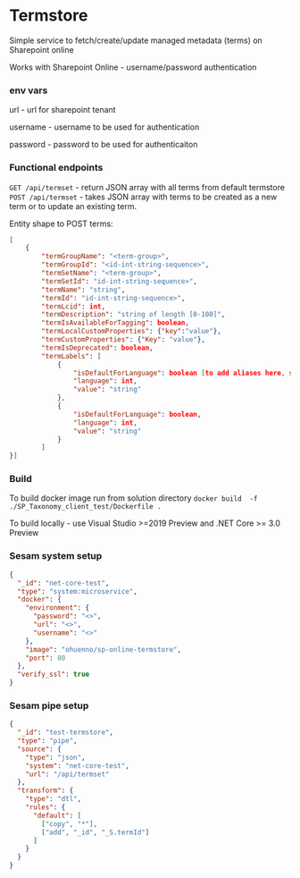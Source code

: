 # Termstore

Simple service to fetch/create/update managed metadata (terms) on Sharepoint online

Works with Sharepoint Online - username/password authentication

### env vars
url - url for sharepoint tenant

username - username to be used for authentication

password - password to be used for authenticaiton 

### Functional endpoints

`GET /api/termset` - return JSON array with all terms from default termstore  
`POST /api/termset` - takes JSON array with terms to be created as a new term or to update an existing term.

Entity shape to POST terms:

```json
[
	{
		"termGroupName": "<term-group>",
	    "termGroupId": "<id-int-string-sequence>",
	    "termSetName": "<term-group>",
	    "termSetId": "id-int-string-sequence>",
	    "termName": "string",
	    "termId": "id-int-string-sequence>",
	    "termLcid": int,
	    "termDescription": "string of length [0-100]",
	    "termIsAvailableForTagging": boolean,
	    "termLocalCustomProperties": {"key":"value"},
	    "termCustomProperties": {"Key": "value"},
	    "termIsDeprecated": boolean,
	    "termLabels": [
	        {
	            "isDefaultForLanguage": boolean [to add aliases here, set these to false],
	            "language": int,
	            "value": "string"
	        },
	        {
	        	"isDefaultForLanguage": boolean,
	            "language": int,
	            "value": "string"	
	        }
	    ]
}]
```

### Build  
To build docker image run from solution directory `docker build  -f ./SP_Taxonomy_client_test/Dockerfile .`

To build locally - use Visual Studio >=2019 Preview and .NET Core >= 3.0 Preview 

### Sesam system setup 

```json
{
  "_id": "net-core-test",
  "type": "system:microservice",
  "docker": {
    "environment": {
      "password": "<>",
      "url": "<>",
      "username": "<>"
    },
    "image": "ohuenno/sp-online-termstore",
    "port": 80
  },
  "verify_ssl": true
}
```

### Sesam pipe setup

```json
{
  "_id": "test-termstore",
  "type": "pipe",
  "source": {
    "type": "json",
    "system": "net-core-test",
    "url": "/api/termset"
  },
  "transform": {
    "type": "dtl",
    "rules": {
      "default": [
        ["copy", "*"],
        ["add", "_id", "_S.termId"]
      ]
    }
  }
}
```

